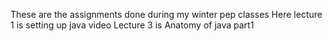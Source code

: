These are the assignments done during my winter pep classes
Here lecture 1 is setting up java video
Lecture 3 is Anatomy of java part1
